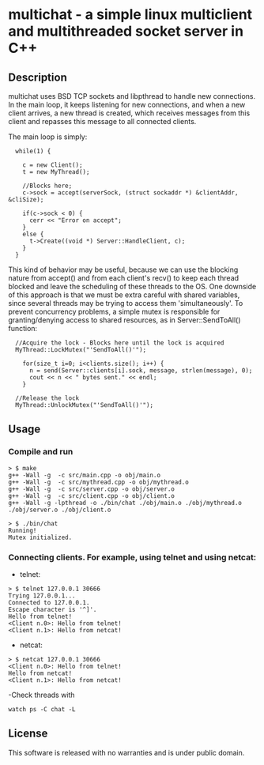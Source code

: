 multichat - a simple linux multiclient and multithreaded socket server in C++
=============================================================================

Description
-----------

multichat uses BSD TCP sockets and libpthread to handle new connections. In the main loop, it keeps listening
for new connections, and when a new client arrives, a new thread is created, which receives messages from
this client and repasses this message to all connected clients. 

The main loop is simply:

```
  while(1) {

    c = new Client();
    t = new MyThread();

    //Blocks here;
    c->sock = accept(serverSock, (struct sockaddr *) &clientAddr, &cliSize);

    if(c->sock < 0) {
      cerr << "Error on accept";
    }
    else {
      t->Create((void *) Server::HandleClient, c);
    }
  }
```

This kind of behavior may be useful, because we can use the blocking nature from accept() and from each
client's recv() to keep each thread blocked and leave the scheduling of these threads to the OS.
One downside of this approach is that we must be extra careful with shared variables, since several threads
may be trying to access them 'simultaneously'. To prevent concurrency problems, a simple mutex is responsible
for granting/denying access to shared resources, as in Server::SendToAll() function:

```
  //Acquire the lock - Blocks here until the lock is acquired
  MyThread::LockMutex("'SendToAll()'");

    for(size_t i=0; i<clients.size(); i++) {
      n = send(Server::clients[i].sock, message, strlen(message), 0);
      cout << n << " bytes sent." << endl;
    }
   
  //Release the lock
  MyThread::UnlockMutex("'SendToAll()'");
```

Usage
-----

### Compile and run

```
> $ make
g++ -Wall -g  -c src/main.cpp -o obj/main.o
g++ -Wall -g  -c src/mythread.cpp -o obj/mythread.o
g++ -Wall -g  -c src/server.cpp -o obj/server.o
g++ -Wall -g  -c src/client.cpp -o obj/client.o
g++ -Wall -g -lpthread -o ./bin/chat ./obj/main.o ./obj/mythread.o ./obj/server.o ./obj/client.o

> $ ./bin/chat 
Running!
Mutex initialized.
```

### Connecting clients. For example, using telnet and using netcat:

* telnet:

```
> $ telnet 127.0.0.1 30666
Trying 127.0.0.1...
Connected to 127.0.0.1.
Escape character is '^]'.
Hello from telnet!
<Client n.0>: Hello from telnet!
<Client n.1>: Hello from netcat!
```

* netcat:

```
> $ netcat 127.0.0.1 30666
<Client n.0>: Hello from telnet!
Hello from netcat!
<Client n.1>: Hello from netcat!
```

-Check threads with
```
watch ps -C chat -L

```

License
-------

This software is released with no warranties and is under public domain.
